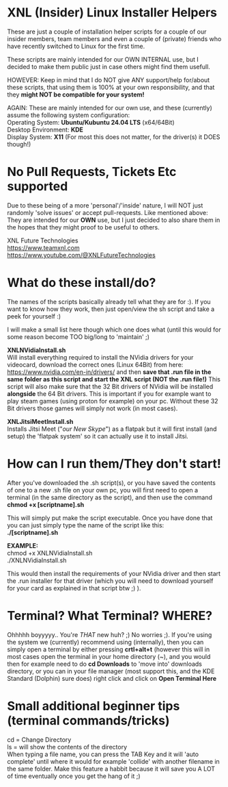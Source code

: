 # XNL (Insider) Linux Installer Helpers
These are just a couple of installation helper scripts for a couple of our insider members, team members and even a couple of (private) friends who have recently switched to Linux for the first time.
  
These scripts are mainly intended for our OWN INTERNAL use, but I decided to make them public just in case others might find them usefull. 
  
HOWEVER: Keep in mind that I do NOT give ANY support/help for/about these scripts, that using them is 100% at your own responsibility, and that they **might NOT be compatible for your system!**  
  
AGAIN: These are mainly intended for our own use, and these (currently) assume the following system configuration:  
Operating System: **Ubuntu/Kubuntu 24.04 LTS** (x64/64Bit)  
Desktop Environment: **KDE**  
Display System: **X11** (For most this does not matter, for the driver(s) it DOES though!)  

# No Pull Requests, Tickets Etc supported
Due to these being of a more 'personal'/'inside' nature, I will NOT just randomly 'solve issues' or accept pull-requests. Like mentioned above: They are intended for our **OWN** use, but I just decided to also share them in the hopes that they might proof to be useful to others.
  
XNL Future Technologies  
https://www.teamxnl.com  
https://www.youtube.com/@XNLFutureTechnologies  

# What do these install/do?
The names of the scripts basically already tell what they are for :). If you want to know how they work, then just open/view the sh script and take a peek for yourself :)

I will make a small list here though which one does what (until this would for some reason become TOO big/long to 'maintain' ;)  
  
**XNLNVidiaInstall.sh**  
Will install everything required to install the NVidia drivers for your videocard, download the correct ones (Linux 64Bit) from here: https://www.nvidia.com/en-in/drivers/ and then **save that .run file in the same folder as this script and start the XNL script (NOT the .run file!)** This script will also make sure that the 32 Bit drivers of NVidia will be installed **alongside** the 64 Bit drivers. This is important if you for example want to play steam games (using proton for example) on your pc. Without these 32 Bit drivers those games will simply not work (in most cases).
  
**XNLJitsiMeetInstall.sh**  
Installs Jitsi Meet ("*our New Skype*") as a flatpak but it will first install (and setup) the 'flatpak system' so it can actually use it to install Jitsi.  


# How can I run them/They don't start!
After you've downloaded the .sh script(s), or you have saved the contents of one to a new .sh file on your own pc, you will first need to open a terminal (in the same directory as the script), and then use the command **chmod +x [scriptname].sh**  

This will simply put make the script executable. Once you have done that you can just simply type the name of the script like this:  
**./[scriptname].sh**  

**EXAMPLE:**  
chmod +x XNLNVidiaInstall.sh  
./XNLNVidiaInstall.sh  

This would then install the requirements of your NVidia driver and then start the .run installer for that driver (which you will need to download yourself for your card as explained in that script btw ;) ).
  
# Terminal? What Terminal? WHERE?
Ohhhhh boyyyyy.. You're *THAT* new huh? ;) No worries ;). If you're using the system we (currently) recommend using (internally), then you can simply open a terminal by either pressing **crtl+alt+t** (however this will in most cases open the terminal in your home directory (~), and you would then for example need to do **cd Downloads** to 'move into' downloads directory, or you can in your file manager (most support this, and the KDE Standard (Dolphin) sure does) right click and click on **Open Terminal Here**

# Small additional beginner tips (terminal commands/tricks)
cd = Change Directory  
ls = will show the contents of the directory  
When typing a file name, you can press the TAB Key and it will 'auto complete' until where it would for example 'collide' with another filename in the same folder. Make this feature a habbit because it will save you A LOT of time eventually once you get the hang of it ;)  
  



